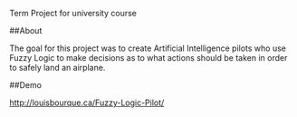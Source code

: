 Term Project for university course

##About

The goal for this project was to create Artificial Intelligence pilots who use Fuzzy Logic to make decisions as to what actions should be taken in order to safely land an airplane.

##Demo

http://louisbourque.ca/Fuzzy-Logic-Pilot/